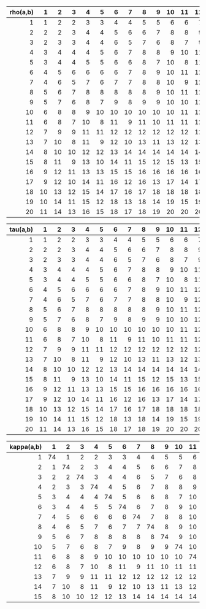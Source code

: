 |   rho(a,b) |   1 |   2 |   3 |   4 |   5 |   6 |   7 |   8 |   9 |   10 |   11 |   12 |   13 |   14 |   15 |   16 |   17 |   18 |   19 |   20 |
|-----------:|----:|----:|----:|----:|----:|----:|----:|----:|----:|-----:|-----:|-----:|-----:|-----:|-----:|-----:|-----:|-----:|-----:|-----:|
|          1 |   1 |   2 |   2 |   3 |   3 |   4 |   4 |   5 |   5 |    6 |    6 |    7 |    7 |    8 |    8 |    9 |    9 |   10 |   10 |   11 |
|          2 |   2 |   2 |   3 |   4 |   4 |   5 |   6 |   6 |   7 |    8 |    8 |    9 |   10 |   10 |   11 |   12 |   12 |   13 |   14 |   14 |
|          3 |   2 |   3 |   3 |   4 |   4 |   6 |   5 |   7 |   6 |    8 |    7 |    9 |    8 |   10 |    9 |   11 |   10 |   12 |   11 |   13 |
|          4 |   3 |   4 |   4 |   4 |   5 |   6 |   7 |   8 |   8 |    9 |   10 |   11 |   11 |   12 |   13 |   13 |   14 |   15 |   15 |   16 |
|          5 |   3 |   4 |   4 |   5 |   5 |   6 |   6 |   8 |   7 |   10 |    8 |   11 |    9 |   12 |   10 |   13 |   11 |   14 |   12 |   15 |
|          6 |   4 |   5 |   6 |   6 |   6 |   6 |   7 |   8 |   9 |   10 |   11 |   12 |   12 |   13 |   14 |   15 |   16 |   17 |   18 |   18 |
|          7 |   4 |   6 |   5 |   7 |   6 |   7 |   7 |   8 |   8 |   10 |    9 |   12 |   10 |   14 |   11 |   15 |   12 |   16 |   13 |   17 |
|          8 |   5 |   6 |   7 |   8 |   8 |   8 |   8 |   8 |   9 |   10 |   11 |   12 |   13 |   14 |   15 |   16 |   16 |   17 |   18 |   18 |
|          9 |   5 |   7 |   6 |   8 |   7 |   9 |   8 |   9 |   9 |   10 |   10 |   12 |   11 |   14 |   12 |   16 |   13 |   18 |   14 |   19 |
|         10 |   6 |   8 |   8 |   9 |  10 |  10 |  10 |  10 |  10 |   10 |   11 |   12 |   13 |   14 |   15 |   16 |   17 |   18 |   19 |   20 |
|         11 |   6 |   8 |   7 |  10 |   8 |  11 |   9 |  11 |  10 |   11 |   11 |   12 |   12 |   14 |   13 |   16 |   14 |   18 |   15 |   20 |
|         12 |   7 |   9 |   9 |  11 |  11 |  12 |  12 |  12 |  12 |   12 |   12 |   12 |   13 |   14 |   15 |   16 |   17 |   18 |   19 |   20 |
|         13 |   7 |  10 |   8 |  11 |   9 |  12 |  10 |  13 |  11 |   13 |   12 |   13 |   13 |   14 |   14 |   16 |   15 |   18 |   16 |   20 |
|         14 |   8 |  10 |  10 |  12 |  12 |  13 |  14 |  14 |  14 |   14 |   14 |   14 |   14 |   14 |   15 |   16 |   17 |   18 |   19 |   20 |
|         15 |   8 |  11 |   9 |  13 |  10 |  14 |  11 |  15 |  12 |   15 |   13 |   15 |   14 |   15 |   15 |   16 |   16 |   18 |   17 |   20 |
|         16 |   9 |  12 |  11 |  13 |  13 |  15 |  15 |  16 |  16 |   16 |   16 |   16 |   16 |   16 |   16 |   16 |   17 |   18 |   19 |   20 |
|         17 |   9 |  12 |  10 |  14 |  11 |  16 |  12 |  16 |  13 |   17 |   14 |   17 |   15 |   17 |   16 |   17 |   17 |   18 |   18 |   20 |
|         18 |  10 |  13 |  12 |  15 |  14 |  17 |  16 |  17 |  18 |   18 |   18 |   18 |   18 |   18 |   18 |   18 |   18 |   18 |   19 |   20 |
|         19 |  10 |  14 |  11 |  15 |  12 |  18 |  13 |  18 |  14 |   19 |   15 |   19 |   16 |   19 |   17 |   19 |   18 |   19 |   19 |   20 |
|         20 |  11 |  14 |  13 |  16 |  15 |  18 |  17 |  18 |  19 |   20 |   20 |   20 |   20 |   20 |   20 |   20 |   20 |   20 |   20 |   20 |

|   tau(a,b) |   1 |   2 |   3 |   4 |   5 |   6 |   7 |   8 |   9 |   10 |   11 |   12 |   13 |   14 |   15 |   16 |   17 |   18 |   19 |   20 |
|-----------:|----:|----:|----:|----:|----:|----:|----:|----:|----:|-----:|-----:|-----:|-----:|-----:|-----:|-----:|-----:|-----:|-----:|-----:|
|          1 |   1 |   2 |   2 |   3 |   3 |   4 |   4 |   5 |   5 |    6 |    6 |    7 |    7 |    8 |    8 |    9 |    9 |   10 |   10 |   11 |
|          2 |   2 |   2 |   3 |   4 |   4 |   5 |   6 |   6 |   7 |    8 |    8 |    9 |   10 |   10 |   11 |   12 |   12 |   13 |   14 |   14 |
|          3 |   2 |   3 |   3 |   4 |   4 |   6 |   5 |   7 |   6 |    8 |    7 |    9 |    8 |   10 |    9 |   11 |   10 |   12 |   11 |   13 |
|          4 |   3 |   4 |   4 |   4 |   5 |   6 |   7 |   8 |   8 |    9 |   10 |   11 |   11 |   12 |   13 |   13 |   14 |   15 |   15 |   16 |
|          5 |   3 |   4 |   4 |   5 |   5 |   6 |   6 |   8 |   7 |   10 |    8 |   11 |    9 |   12 |   10 |   13 |   11 |   14 |   12 |   15 |
|          6 |   4 |   5 |   6 |   6 |   6 |   6 |   7 |   8 |   9 |   10 |   11 |   12 |   12 |   13 |   14 |   15 |   16 |   17 |   18 |   18 |
|          7 |   4 |   6 |   5 |   7 |   6 |   7 |   7 |   8 |   8 |   10 |    9 |   12 |   10 |   14 |   11 |   15 |   12 |   16 |   13 |   17 |
|          8 |   5 |   6 |   7 |   8 |   8 |   8 |   8 |   8 |   9 |   10 |   11 |   12 |   13 |   14 |   15 |   16 |   16 |   17 |   18 |   18 |
|          9 |   5 |   7 |   6 |   8 |   7 |   9 |   8 |   9 |   9 |   10 |   10 |   12 |   11 |   14 |   12 |   16 |   13 |   18 |   14 |   19 |
|         10 |   6 |   8 |   8 |   9 |  10 |  10 |  10 |  10 |  10 |   10 |   11 |   12 |   13 |   14 |   15 |   16 |   17 |   18 |   19 |   20 |
|         11 |   6 |   8 |   7 |  10 |   8 |  11 |   9 |  11 |  10 |   11 |   11 |   12 |   12 |   14 |   13 |   16 |   14 |   18 |   15 |   20 |
|         12 |   7 |   9 |   9 |  11 |  11 |  12 |  12 |  12 |  12 |   12 |   12 |   12 |   13 |   14 |   15 |   16 |   17 |   18 |   19 |   20 |
|         13 |   7 |  10 |   8 |  11 |   9 |  12 |  10 |  13 |  11 |   13 |   12 |   13 |   13 |   14 |   14 |   16 |   15 |   18 |   16 |   20 |
|         14 |   8 |  10 |  10 |  12 |  12 |  13 |  14 |  14 |  14 |   14 |   14 |   14 |   14 |   14 |   15 |   16 |   17 |   18 |   19 |   20 |
|         15 |   8 |  11 |   9 |  13 |  10 |  14 |  11 |  15 |  12 |   15 |   13 |   15 |   14 |   15 |   15 |   16 |   16 |   18 |   17 |   20 |
|         16 |   9 |  12 |  11 |  13 |  13 |  15 |  15 |  16 |  16 |   16 |   16 |   16 |   16 |   16 |   16 |   16 |   17 |   18 |   19 |   20 |
|         17 |   9 |  12 |  10 |  14 |  11 |  16 |  12 |  16 |  13 |   17 |   14 |   17 |   15 |   17 |   16 |   17 |   17 |   18 |   18 |   20 |
|         18 |  10 |  13 |  12 |  15 |  14 |  17 |  16 |  17 |  18 |   18 |   18 |   18 |   18 |   18 |   18 |   18 |   18 |   18 |   19 |   20 |
|         19 |  10 |  14 |  11 |  15 |  12 |  18 |  13 |  18 |  14 |   19 |   15 |   19 |   16 |   19 |   17 |   19 |   18 |   19 |   19 |   20 |
|         20 |  11 |  14 |  13 |  16 |  15 |  18 |  17 |  18 |  19 |   20 |   20 |   20 |   20 |   20 |   20 |   20 |   20 |   20 |   20 |   20 |

|   kappa(a,b) |   1 |   2 |   3 |   4 |   5 |   6 |   7 |   8 |   9 |   10 |   11 |   12 |   13 |   14 |   15 |
|-------------:|----:|----:|----:|----:|----:|----:|----:|----:|----:|-----:|-----:|-----:|-----:|-----:|-----:|
|            1 |  74 |   1 |   2 |   2 |   3 |   3 |   4 |   4 |   5 |    5 |    6 |    6 |    7 |    7 |    8 |
|            2 |   1 |  74 |   2 |   3 |   4 |   4 |   5 |   6 |   6 |    7 |    8 |    8 |    9 |   10 |   10 |
|            3 |   2 |   2 |  74 |   3 |   4 |   4 |   6 |   5 |   7 |    6 |    8 |    7 |    9 |    8 |   10 |
|            4 |   2 |   3 |   3 |  74 |   4 |   5 |   6 |   7 |   8 |    8 |    9 |   10 |   11 |   11 |   12 |
|            5 |   3 |   4 |   4 |   4 |  74 |   5 |   6 |   6 |   8 |    7 |   10 |    8 |   11 |    9 |   12 |
|            6 |   3 |   4 |   4 |   5 |   5 |  74 |   6 |   7 |   8 |    9 |   10 |   11 |   12 |   12 |   13 |
|            7 |   4 |   5 |   6 |   6 |   6 |   6 |  74 |   7 |   8 |    8 |   10 |    9 |   12 |   10 |   14 |
|            8 |   4 |   6 |   5 |   7 |   6 |   7 |   7 |  74 |   8 |    9 |   10 |   11 |   12 |   13 |   14 |
|            9 |   5 |   6 |   7 |   8 |   8 |   8 |   8 |   8 |  74 |    9 |   10 |   10 |   12 |   11 |   14 |
|           10 |   5 |   7 |   6 |   8 |   7 |   9 |   8 |   9 |   9 |   74 |   10 |   11 |   12 |   13 |   14 |
|           11 |   6 |   8 |   8 |   9 |  10 |  10 |  10 |  10 |  10 |   10 |   74 |   11 |   12 |   12 |   14 |
|           12 |   6 |   8 |   7 |  10 |   8 |  11 |   9 |  11 |  10 |   11 |   11 |   74 |   12 |   13 |   14 |
|           13 |   7 |   9 |   9 |  11 |  11 |  12 |  12 |  12 |  12 |   12 |   12 |   12 |   74 |   13 |   14 |
|           14 |   7 |  10 |   8 |  11 |   9 |  12 |  10 |  13 |  11 |   13 |   12 |   13 |   13 |   74 |   14 |
|           15 |   8 |  10 |  10 |  12 |  12 |  13 |  14 |  14 |  14 |   14 |   14 |   14 |   14 |   14 |   74 |
